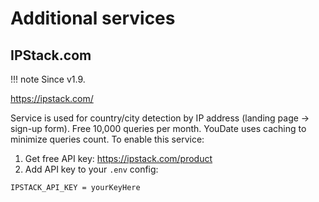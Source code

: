 # Additional services

## IPStack.com

!!! note
    Since v1.9.

https://ipstack.com/

Service is used for country/city detection by IP address (landing page -> sign-up form). 
Free 10,000 queries per month. 
YouDate uses caching to minimize queries count.
To enable this service:

1. Get free API key: https://ipstack.com/product 
2. Add API key to your `.env` config:

```
IPSTACK_API_KEY = yourKeyHere
```
